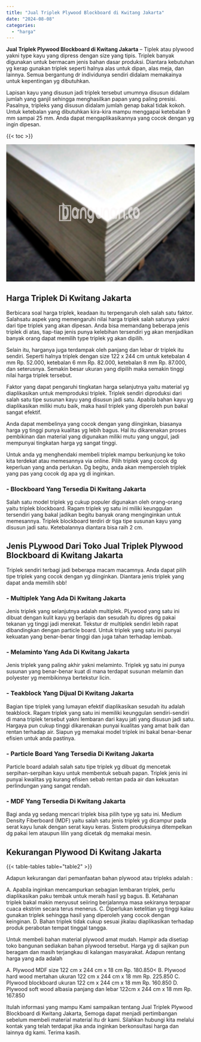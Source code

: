 ```yaml
---
title: "Jual Triplek Plywood Blockboard di Kwitang Jakarta"
date: "2024-08-08"
categories: 
  - "harga"
---
```


**Jual Triplek Plywood Blockboard di Kwitang Jakarta** – Tiplek atau plywood yakni type kayu yang dipress dengan size yang tipis. Triplek banyak digunakan untuk bermacam jenis bahan dasar produksi. Diantara kebutuhan yg kerap gunakan triplek seperti halnya alas untuk dipan, alas meja, dan lainnya. Semua bergantung dr individunya sendiri didalam memakainya untuk kepentingan yg dibutuhkan.

Lapisan kayu yang disusun jadi triplek tersebut umumnya disusun didalam jumlah yang ganjil sehingga menghasilkan papan yang paling presisi. Pasalnya, tripleks yang disusun didalam jumlah genap bakal tidak kokoh. Untuk ketebalan yang dibutuhkan kira-kira mampu menggapai ketebalan 9 mm sampai 25 mm. Anda dapat mengaplikasikannya yang cocok dengan yg ingin dipesan.

{{< toc >}}

![Jual Triplek Plywood Blockboard di Kwitang Jakarta](/images/jual-triplek-murah-01.png)

## Harga Triplek Di Kwitang Jakarta

Berbicara soal harga triplek, keadaan itu terpengaruh oleh salah satu faktor. Salahsatu aspek yang memengaruhi nilai harga triplek salah satunya yakni dari tipe triplek yang akan dipesan. Anda bisa memandang beberapa jenis triplek di atas, tiap-tiap jenis punya kelebihan tersendiri yg akan menjadikan banyak orang dapat memilih type triplek yg akan dipilih.

Selain itu, harganya juga terdampak oleh panjang dan lebar dr triplek itu sendiri. Seperti halnya triplek dengan size 122 x 244 cm untuk ketebalan 4 mm Rp. 52.000, ketebalan 6 mm Rp. 82.000, ketebalan 8 mm Rp. 87.000, dan seterusnya. Semakin besar ukuran yang dipilih maka semakin tinggi nilai harga triplek tersebut.

Faktor yang dapat pengaruhi tingkatan harga selanjutnya yaitu material yg diaplikasikan untuk memproduksi triplek. Triplek sendiri diproduksi dari salah satu tipe susunan kayu yang disusun jadi satu. Apabila bahan kayu yg diaplikasikan miliki mutu baik, maka hasil triplek yang diperoleh pun bakal sangat efektif.

Anda dapat membelinya yang cocok dengan yang diinginkan, biasanya harga yg tinggi punya kualitas yg lebih bagus. Hal itu dikarenakan proses pembikinan dan material yang digunakan miliki mutu yang unggul, jadi mempunyai tingkatan harga yg sangat tinggi.

Untuk anda yg menghendaki membeli triplek mampu berkunjung ke toko kita terdekat atau memesannya via online. Pilih triplek yang cocok dg keperluan yang anda perlukan. Dg begitu, anda akan memperoleh triplek yang pas yang cocok dg apa yg di inginkan.

### \- Blockboard Yang Tersedia Di Kwitang Jakarta

Salah satu model triplek yg cukup populer digunakan oleh orang-orang yaitu triplek blockboard. Ragam triplek yg satu ini miliki keunggulan tersendiri yang bakal jadikan begitu banyak orang menginginkan untuk memesannya. Triplek blockboard terdiri dr tiga tipe susunan kayu yang disusun jadi satu. Ketebalannya diantara bisa raih 2 cm.

## Jenis PLywood Dari Toko Jual Triplek Plywood Blockboard di Kwitang Jakarta

Triplek sendiri terbagi jadi beberapa macam macamnya. Anda dapat pilih tipe triplek yang cocok dengan yg diinginkan. Diantara jenis triplek yang dapat anda memilih sbb!

### \- Multiplek Yang Ada Di Kwitang Jakarta

Jenis triplek yang selanjutnya adalah multiplek. PLywood yang satu ini dibuat dengan kulit kayu yg berlapis dan sesudah itu dipres dg pakai tekanan yg tinggi jadi merekat. Tekstur dr multiplek sendiri lebih rapat dibandingkan dengan particle board. Untuk triplek yang satu ini punyai kekuatan yang benar-benar tinggi dan juga tahan terhadap lembab.

### \- Melaminto Yang Ada Di Kwitang Jakarta

Jenis triplek yang paling akhir yakni melaminto. Triplek yg satu ini punya susunan yang benar-benar kuat di mana terdapat susunan melamin dan polyester yg membikinnya bertekstur licin.

### \- Teakblock Yang Dijual Di Kwitang Jakarta

Bagian tipe triplek yang lumayan efektif diaplikasikan sesudah itu adalah teakblock. Ragam triplek yang satu ini memiliki keunggulan sendiri-sendiri di mana triplek tersebut yakni lembaran dari kayu jati yang disusun jadi satu. Hargaya pun cukup tinggi dikarenakan punyai kualitas yang amat baik dan rentan terhadap air. Siapun yg memakai model triplek ini bakal benar-benar efisien untuk anda pastinya.

### \- Particle Board Yang Tersedia Di Kwitang Jakarta

Particle board adalah salah satu tipe triplek yg dibuat dg mencetak serpihan-serpihan kayu untuk membentuk sebuah papan. Triplek jenis ini punyai kwalitas yg kurang efisien sebab rentan pada air dan kekuatan perlindungan yang sangat rendah.

### \- MDF Yang Tersedia Di Kwitang Jakarta

Bagi anda yg sedang mencari triplek bisa pilih type yg satu ini. Medium Density Fiberboard (MDF) yaitu salah satu jenis triplek yg dicampur pada serat kayu lunak dengan serat kayu keras. Sistem produksinya ditempelkan dg pakai lem ataupun lilin yang dicetak dg memakai mesin.

## Kekurangan Plywood Di Kwitang Jakarta

{{< table-tables table="table2" >}}

Adapun kekurangan dari pemanfaatan bahan plywood atau tripleks adalah :

A. Apabila inginkan mencampurkan sebagian lembaran triplek, perlu diaplikasikan paku tembak untuk meraih hasil yg bagus. B. Ketahanan triplek bakal makin menyusut seiiring berjalannya masa sekiranya terpapar cuaca ekstrim secara terus menerus. C. Diperlukan ketelitian yg tinggi kalau gunakan triplek sehingga hasil yang diperoleh yang cocok dengan keinginan. D. Bahan triplek tidak cukup sesuai jikalau diaplikasikan terhadap produk perabotan tempat tinggal tangga.

Untuk membeli bahan material plywood amat mudah. Hampir ada disetiap toko bangunan sediakan bahan plywood tersebut. Harga yg di sajikan pun beragam dan masih terjangkau di kalangan masyarakat. Adapun rentang harga yang ada adalah

A. Plywood MDF size 122 cm x 244 cm x 18 cm Rp. 180.850< B. Plywood hard wood mertahan ukuran 122 cm x 244 cm x 18 mm Rp. 225.850 C. Plywood blockboard ukuran 122 cm x 244 cm x 18 mm Rp. 160.850 D. Plywood soft wood albasia panjang dan lebar 122cm x 244 cm x 18 mm Rp. 167.850

Itulah informasi yang mampu Kami sampaikan tentang Jual Triplek Plywood Blockboard di Kwitang Jakarta, Semoga dapat menjadi pertimbangan sebelum membeli material material itu dr kami. Silahkan hubungi kita melalui kontak yang telah terdapat jika anda inginkan berkonsultasi harga dan lainnya dg kami. Terima kasih.
